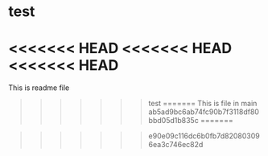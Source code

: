 # test
<<<<<<< HEAD
<<<<<<< HEAD
<<<<<<< HEAD
=======
This is readme file
>>>>>>> test
=======
This is file in main
>>>>>>> ab5ad9bc6ab74fc90b7f3118df80bbd05d1b835c
=======

>>>>>>> e90e09c116dc6b0fb7d820803096ea3c746ec82d
